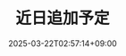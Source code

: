 ---
date: '2025-03-22T02:57:14+09:00'
draft: false
title: '近日追加予定'
divContent: true
hideMeta: true
---